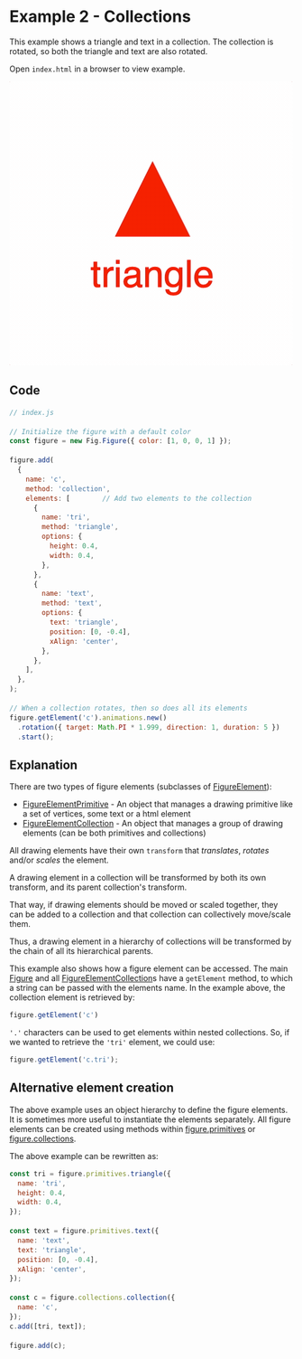 # Example 2 - Collections

This example shows a triangle and text in a collection. The collection is rotated, so both the triangle and text are also rotated.

Open `index.html` in a browser to view example.

![example](./example.gif)

## Code
```js
// index.js

// Initialize the figure with a default color
const figure = new Fig.Figure({ color: [1, 0, 0, 1] });

figure.add(
  {
    name: 'c',
    method: 'collection',
    elements: [        // Add two elements to the collection
      {
        name: 'tri',
        method: 'triangle',
        options: {
          height: 0.4,
          width: 0.4,
        },
      },
      {
        name: 'text',
        method: 'text',
        options: {
          text: 'triangle',
          position: [0, -0.4],
          xAlign: 'center',
        },
      },
    ],
  },
);

// When a collection rotates, then so does all its elements
figure.getElement('c').animations.new()
  .rotation({ target: Math.PI * 1.999, direction: 1, duration: 5 })
  .start();
```

## Explanation

There are two types of figure elements (subclasses of [FigureElement](https://airladon.github.io/FigureOne/#figureelement)):

* [FigureElementPrimitive](https://airladon.github.io/FigureOne/#figureelementprimitive) - An object that manages a drawing primitive like a set of vertices, some text or a html element
* [FigureElementCollection](https://airladon.github.io/FigureOne/#figureelementcollection) - An object that manages a group of drawing elements (can be both primitives and collections)

All drawing elements have their own `transform` that *translates*, *rotates* and/or *scales* the element.

A drawing element in a collection will be transformed by both its own transform, and its parent collection's transform.

That way, if drawing elements should be moved or scaled together, they can be added to a collection and that collection can collectively move/scale them.

Thus, a drawing element in a hierarchy of collections will be transformed by the chain of all its hierarchical parents.

This example also shows how a figure element can be accessed. The main [Figure](https://airladon.github.io/FigureOne/#figure) and all [FigureElementCollection](https://airladon.github.io/FigureOne/#figureelementcollection)s have a `getElement` method, to which a string can be passed with the elements name. In the example above, the collection element is retrieved by:

```js
figure.getElement('c')
```

`'.'` characters can be used to get elements within nested collections. So, if we wanted to retrieve the `'tri'`  element, we could use:

```js
figure.getElement('c.tri');
```

## Alternative element creation

The above example uses an object hierarchy to define the figure elements. It is sometimes more useful to instantiate the elements separately. All figure elements can be created using methods within [figure.primitives](https://airladon.github.io/FigureOne/#figureprimitives) or [figure.collections](https://airladon.github.io/FigureOne/#figureprimitives).

The above example can be rewritten as:

```js
const tri = figure.primitives.triangle({
  name: 'tri',
  height: 0.4,
  width: 0.4,
});

const text = figure.primitives.text({
  name: 'text',
  text: 'triangle',
  position: [0, -0.4],
  xAlign: 'center',
});

const c = figure.collections.collection({
  name: 'c',
});
c.add([tri, text]);

figure.add(c);
```
